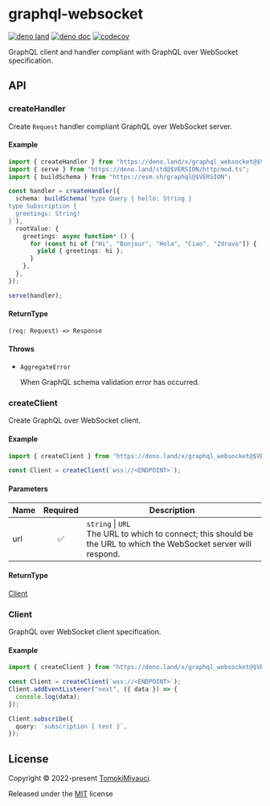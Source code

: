 # graphql-websocket

[![deno land](http://img.shields.io/badge/available%20on-deno.land/x-lightgrey.svg?logo=deno&labelColor=black&color=black)](https://deno.land/x/graphql_websocket)
[![deno doc](https://img.shields.io/badge/deno-doc-black)](https://doc.deno.land/https/deno.land/x/graphql_websocket/mod.ts)
[![codecov](https://codecov.io/gh/TomokiMiyauci/graphql-websocket/branch/main/graph/badge.svg?token=0Dq5iqtnjw)](https://codecov.io/gh/TomokiMiyauci/graphql-websocket)

GraphQL client and handler compliant with GraphQL over WebSocket specification.

## API

### createHandler

Create `Request` handler compliant GraphQL over WebSocket server.

#### Example

```ts
import { createHandler } from "https://deno.land/x/graphql_websocket@$VERSION/mod.ts";
import { serve } from "https://deno.land/std@$VERSION/http/mod.ts";
import { buildSchema } from "https://esm.sh/graphql@$VERSION";

const handler = createHandler({
  schema: buildSchema(`type Query { hello: String }
type Subscription {
  greetings: String!
}`),
  rootValue: {
    greetings: async function* () {
      for (const hi of ["Hi", "Bonjour", "Hola", "Ciao", "Zdravo"]) {
        yield { greetings: hi };
      }
    },
  },
});

serve(handler);
```

#### ReturnType

`(req: Request) => Response`

#### Throws

- `AggregateError`

  When GraphQL schema validation error has occurred.

### createClient

Create GraphQL over WebSocket client.

#### Example

```ts
import { createClient } from "https://deno.land/x/graphql_websocket@$VERSION/mod.ts";

const Client = createClient(`wss://<ENDPOINT>`);
```

#### Parameters

| Name |      Required      | Description                                                                                                               |
| ---- | :----------------: | ------------------------------------------------------------------------------------------------------------------------- |
| url  | :white_check_mark: | `string` &#124; `URL`<br> The URL to which to connect; this should be the URL to which the WebSocket server will respond. |

#### ReturnType

[Client](#Client)

### Client

GraphQL over WebSocket client specification.

#### Example

```ts
import { createClient } from "https://deno.land/x/graphql_websocket@$VERSION/mod.ts";

const Client = createClient(`wss://<ENDPOINT>`);
Client.addEventListener("next", ({ data }) => {
  console.log(data);
});

Client.subscribe({
  query: `subscription { test }`,
});
```

## License

Copyright © 2022-present [TomokiMiyauci](https://github.com/TomokiMiyauci).

Released under the [MIT](./LICENSE) license
